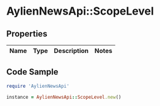 # AylienNewsApi::ScopeLevel

## Properties

Name | Type | Description | Notes
------------ | ------------- | ------------- | -------------

## Code Sample

```ruby
require 'AylienNewsApi'

instance = AylienNewsApi::ScopeLevel.new()
```


